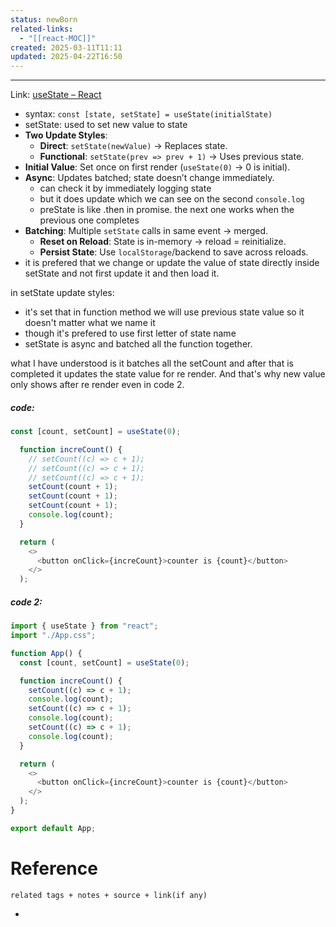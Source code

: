 ```yaml
---
status: newBorn
related-links:
  - "[[react-MOC]]"
created: 2025-03-11T11:11
updated: 2025-04-22T16:50
---
```

---

Link: [useState – React](https://react.dev/reference/react/useState#adding-state-to-a-component)

- syntax: `const [state, setState] = useState(initialState)`
- setState: used to set new value to state
- **Two Update Styles**:
    - **Direct**: `setState(newValue)` → Replaces state.
    - **Functional**: `setState(prev => prev + 1)` → Uses previous state.
- **Initial Value**: Set once on first render (`useState(0)` → 0 is initial).
- **Async**: Updates batched; state doesn’t change immediately.  
    - can check it by immediately logging state  
    - but it does update which we can see on the second `console.log`  
    - preState is like .then in promise. the next one works when the previous one completes
- **Batching**: Multiple `setState` calls in same event → merged.
    - **Reset on Reload**: State is in-memory → reload = reinitialize.
    - **Persist State**: Use `localStorage`/backend to save across reloads.
- it is prefered that we change or update the value of state directly inside setState and not first update it and then load it.


in setState update styles:
- it's set that in function method we will use previous state value so it doesn't matter what we name it
- though it's prefered to use first letter of state name
- setState is async and batched all the function together. 

what I have understood is it batches all the setCount and after that is completed it updates the state value for re render. And that's why new value only shows after re render even in code 2.


##### code:
```javascript
const [count, setCount] = useState(0);

  function increCount() {
    // setCount((c) => c + 1);
    // setCount((c) => c + 1);
    // setCount((c) => c + 1);
    setCount(count + 1);
    setCount(count + 1);
    setCount(count + 1);
    console.log(count);
  }

  return (
    <>
      <button onClick={increCount}>counter is {count}</button>
    </>
  );
```

##### code 2: 

```javascript
import { useState } from "react";
import "./App.css";

function App() {
  const [count, setCount] = useState(0);

  function increCount() {
    setCount((c) => c + 1);
    console.log(count);
    setCount((c) => c + 1);
    console.log(count);
    setCount((c) => c + 1);
    console.log(count);
  }

  return (
    <>
      <button onClick={increCount}>counter is {count}</button>
    </>
  );
}

export default App;
```



# Reference
`related tags + notes + source + link(if any)`
 

- 